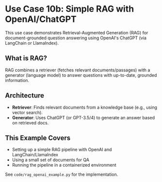 # Use Case 10b: Simple RAG with OpenAI/ChatGPT

This use case demonstrates Retrieval-Augmented Generation (RAG) for document-grounded question answering using OpenAI's ChatGPT (via LangChain or LlamaIndex).

## What is RAG?
RAG combines a retriever (fetches relevant documents/passages) with a generator (language model) to answer questions with up-to-date, grounded information.

## Architecture
- **Retriever**: Finds relevant documents from a knowledge base (e.g., using vector search).
- **Generator**: Uses ChatGPT (or GPT-3.5/4) to generate an answer based on retrieved docs.

## This Example Covers
- Setting up a simple RAG pipeline with OpenAI and LangChain/LlamaIndex
- Using a small set of documents for QA
- Running the pipeline in a containerized environment

See `code/rag_openai_example.py` for the implementation. 